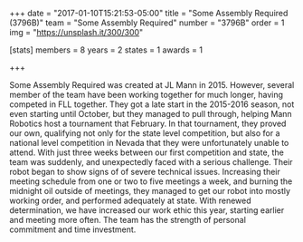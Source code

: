 +++
date = "2017-01-10T15:21:53-05:00"
title = "Some Assembly Required (3796B)"
team = "Some Assembly Required"
number  = "3796B"
order = 1
img = "https://unsplash.it/300/300"

  [stats]
    members = 8
    years   = 2
    states  = 1
    awards  = 1

  




+++

Some Assembly Required was created at JL Mann in 2015. However, several member of the team have been working together for much longer, having competed in FLL together. They got a late start in the 2015-2016 season, not even starting until October, but they managed to pull through, helping Mann Robotics host a tournament that February. In that tournament, they proved our own, qualifying not only for the state level competition, but also for a national level competition in Nevada that they were unfortunately unable to attend.
With just three weeks between our first competition and state, the team was suddenly, and unexpectedly faced with a serious challenge. Their robot began to show signs of of severe technical issues. Increasing their meeting schedule from one or two to five meetings a week, and burning the midnight oil outside of meetings, they managed to get our robot into mostly working order, and performed adequately at state.
With renewed determination, we have increased our work ethic this year, starting earlier and meeting more often. The team has the strength of personal commitment and time investment.
